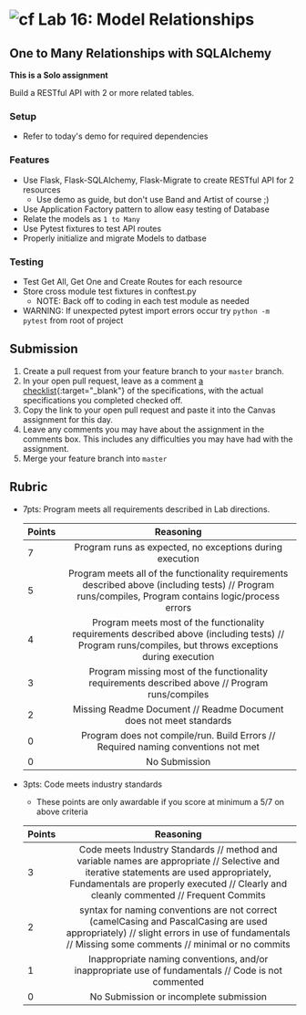 # ![cf](http://i.imgur.com/7v5ASc8.png) Lab 16: Model Relationships

## One to Many Relationships with SQLAlchemy

**This is a Solo  assignment**

<!-- short description of project -->
Build a RESTful API with 2 or more related tables.


### Setup
- Refer to today's demo for required dependencies


### Features
- Use Flask, Flask-SQLAlchemy, Flask-Migrate to create RESTful API for 2 resources
	- Use demo as guide, but don't use Band and Artist of course ;)
- Use Application Factory pattern to allow easy testing of Database
- Relate the models as `1 to Many`
- Use Pytest fixtures to test API routes
- Properly initialize and migrate Models to datbase

### Testing
- Test Get All, Get One and Create Routes for each resource
- Store cross module test fixtures in conftest.py
	- NOTE: Back off to coding in each test module as needed
- WARNING: If unexpected pytest import errors occur try `python -m pytest` from root of project



## Submission
1. Create a pull request from your feature branch to your `master` branch.
2. In your open pull request, leave as a comment [a checklist](https://github.com/blog/1825-task-lists-in-all-markdown-documents){:target="_blank"} of the specifications, with the actual specifications you completed checked off.
3. Copy the link to your open pull request and paste it into the Canvas assignment for this day.
4. Leave any comments you may have about the assignment in the comments box. This includes any difficulties you may have had with the assignment.
5. Merge your feature branch into `master`

## Rubric
- 7pts: Program meets all requirements described in Lab directions.

	Points  | Reasoning | 
	 ------------ | :-----------: | 
	7       | Program runs as expected, no exceptions during execution |
	5       | Program meets all of the  functionality requirements described above (including tests) // Program runs/compiles, Program contains logic/process errors|
	4       | Program meets most of the functionality requirements described above (including tests)  // Program runs/compiles, but throws exceptions during execution |
	3       | Program missing most of the functionality requirements described above // Program runs/compiles |
	2       | Missing Readme Document // Readme Document does not meet standards |
	0       | Program does not compile/run. Build Errors // Required naming conventions not met |
	0       | No Submission |

- 3pts: Code meets industry standards
	- These points are only awardable if you score at minimum a 5/7 on above criteria

	Points  | Reasoning | 
	 ------------ | :-----------: | 
	3       | Code meets Industry Standards // method and variable names are appropriate // Selective and iterative statements are used appropriately, Fundamentals are properly executed // Clearly and cleanly commented // Frequent Commits |
	2       | syntax for naming conventions are not correct (camelCasing and PascalCasing are used appropriately) // slight errors in use of fundamentals // Missing some comments // minimal or no commits |
	1       | Inappropriate naming conventions, and/or inappropriate use of fundamentals // Code is not commented  |
	0       | No Submission or incomplete submission |
